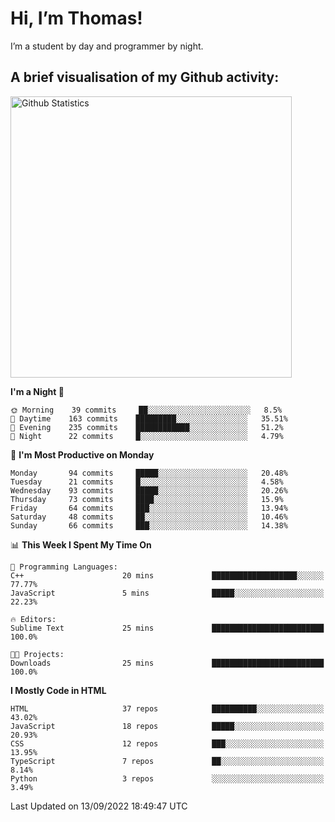# Hi, I’m Thomas!
I’m a student by day and programmer by night.

## A brief visualisation of my Github activity:

<img title="My Github Statistics" alt="Github Statistics" width="450px" src="https://github-readme-stats.vercel.app/api?username=thomasrettig&show_icons=true&include_all_commits=true&count_private=true&&hide=issues&theme=tokyonight&border_radius=6px"/>

<!--START_SECTION:waka-->
**I'm a Night 🦉** 

```text
🌞 Morning    39 commits     ██░░░░░░░░░░░░░░░░░░░░░░░   8.5% 
🌆 Daytime    163 commits    █████████░░░░░░░░░░░░░░░░   35.51% 
🌃 Evening    235 commits    ████████████░░░░░░░░░░░░░   51.2% 
🌙 Night      22 commits     █░░░░░░░░░░░░░░░░░░░░░░░░   4.79%

```
📅 **I'm Most Productive on Monday** 

```text
Monday       94 commits     █████░░░░░░░░░░░░░░░░░░░░   20.48% 
Tuesday      21 commits     █░░░░░░░░░░░░░░░░░░░░░░░░   4.58% 
Wednesday    93 commits     █████░░░░░░░░░░░░░░░░░░░░   20.26% 
Thursday     73 commits     ████░░░░░░░░░░░░░░░░░░░░░   15.9% 
Friday       64 commits     ███░░░░░░░░░░░░░░░░░░░░░░   13.94% 
Saturday     48 commits     ██░░░░░░░░░░░░░░░░░░░░░░░   10.46% 
Sunday       66 commits     ███░░░░░░░░░░░░░░░░░░░░░░   14.38%

```


📊 **This Week I Spent My Time On** 

```text
💬 Programming Languages: 
C++                      20 mins             ███████████████████░░░░░░   77.77% 
JavaScript               5 mins              █████░░░░░░░░░░░░░░░░░░░░   22.23%

🔥 Editors: 
Sublime Text             25 mins             █████████████████████████   100.0%

🐱‍💻 Projects: 
Downloads                25 mins             █████████████████████████   100.0%

```

**I Mostly Code in HTML** 

```text
HTML                     37 repos            ██████████░░░░░░░░░░░░░░░   43.02% 
JavaScript               18 repos            █████░░░░░░░░░░░░░░░░░░░░   20.93% 
CSS                      12 repos            ███░░░░░░░░░░░░░░░░░░░░░░   13.95% 
TypeScript               7 repos             ██░░░░░░░░░░░░░░░░░░░░░░░   8.14% 
Python                   3 repos             ░░░░░░░░░░░░░░░░░░░░░░░░░   3.49%

```



 Last Updated on 13/09/2022 18:49:47 UTC
<!--END_SECTION:waka-->
